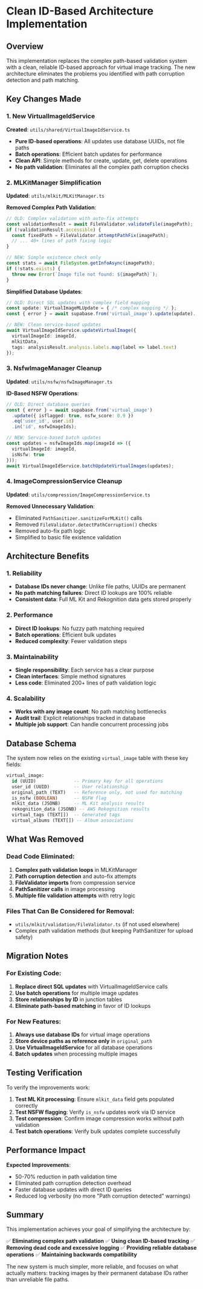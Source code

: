 # Clean ID-Based Architecture Implementation

## Overview

This implementation replaces the complex path-based validation system with a clean, reliable ID-based approach for virtual image tracking. The new architecture eliminates the problems you identified with path corruption detection and path matching.

## Key Changes Made

### 1. New VirtualImageIdService

**Created**: `utils/shared/VirtualImageIdService.ts`

- **Pure ID-based operations**: All updates use database UUIDs, not file paths
- **Batch operations**: Efficient batch updates for performance
- **Clean API**: Simple methods for create, update, get, delete operations
- **No path validation**: Eliminates all the complex path corruption checks

### 2. MLKitManager Simplification

**Updated**: `utils/mlkit/MLKitManager.ts`

**Removed Complex Path Validation**:
```typescript
// OLD: Complex validation with auto-fix attempts
const validationResult = await FileValidator.validateFile(imagePath);
if (!validationResult.accessible) {
  const fixedPath = FileValidator.attemptPathFix(imagePath);
  // ... 40+ lines of path fixing logic
}

// NEW: Simple existence check only
const stats = await FileSystem.getInfoAsync(imagePath);
if (!stats.exists) {
  throw new Error(`Image file not found: ${imagePath}`);
}
```

**Simplified Database Updates**:
```typescript
// OLD: Direct SQL updates with complex field mapping
const update: VirtualImageMLUpdate = { /* complex mapping */ };
const { error } = await supabase.from('virtual_image').update(update)...

// NEW: Clean service-based updates
await VirtualImageIdService.updateVirtualImage({
  virtualImageId: imageId,
  mlkitData,
  tags: analysisResult.analysis.labels.map(label => label.text)
});
```

### 3. NsfwImageManager Cleanup

**Updated**: `utils/nsfw/nsfwImageManager.ts`

**ID-Based NSFW Operations**:
```typescript
// OLD: Direct database queries
const { error } = await supabase.from('virtual_image')
  .update({ isflagged: true, nsfw_score: 0.9 })
  .eq('user_id', user.id)
  .in('id', nsfwImageIds);

// NEW: Service-based batch updates
const updates = nsfwImageIds.map(imageId => ({
  virtualImageId: imageId,
  isNsfw: true
}));
await VirtualImageIdService.batchUpdateVirtualImages(updates);
```

### 4. ImageCompressionService Cleanup

**Updated**: `utils/compression/ImageCompressionService.ts`

**Removed Unnecessary Validation**:
- Eliminated `PathSanitizer.sanitizeForMLKit()` calls
- Removed `FileValidator.detectPathCorruption()` checks  
- Removed auto-fix path logic
- Simplified to basic file existence validation

## Architecture Benefits

### 1. Reliability
- **Database IDs never change**: Unlike file paths, UUIDs are permanent
- **No path matching failures**: Direct ID lookups are 100% reliable
- **Consistent data**: Full ML Kit and Rekognition data gets stored properly

### 2. Performance  
- **Direct ID lookups**: No fuzzy path matching required
- **Batch operations**: Efficient bulk updates
- **Reduced complexity**: Fewer validation steps

### 3. Maintainability
- **Single responsibility**: Each service has a clear purpose
- **Clean interfaces**: Simple method signatures
- **Less code**: Eliminated 200+ lines of path validation logic

### 4. Scalability
- **Works with any image count**: No path matching bottlenecks
- **Audit trail**: Explicit relationships tracked in database
- **Multiple job support**: Can handle concurrent processing jobs

## Database Schema

The system now relies on the existing `virtual_image` table with these key fields:

```sql
virtual_image:
  id (UUID)              -- Primary key for all operations
  user_id (UUID)         -- User relationship  
  original_path (TEXT)   -- Reference only, not used for matching
  is_nsfw (BOOLEAN)      -- NSFW flag
  mlkit_data (JSONB)     -- ML Kit analysis results
  rekognition_data (JSONB) -- AWS Rekognition results
  virtual_tags (TEXT[])  -- Generated tags
  virtual_albums (TEXT[]) -- Album associations
```

## What Was Removed

### Dead Code Eliminated:
1. **Complex path validation loops** in MLKitManager
2. **Path corruption detection** and auto-fix attempts
3. **FileValidator imports** from compression service
4. **PathSanitizer calls** in image processing
5. **Multiple file validation attempts** with retry logic

### Files That Can Be Considered for Removal:
- `utils/mlkit/validation/FileValidator.ts` (if not used elsewhere)
- Complex path validation methods (but keeping PathSanitizer for upload safety)

## Migration Notes

### For Existing Code:
1. **Replace direct SQL updates** with VirtualImageIdService calls
2. **Use batch operations** for multiple image updates  
3. **Store relationships by ID** in junction tables
4. **Eliminate path-based matching** in favor of ID lookups

### For New Features:
1. **Always use database IDs** for virtual image operations
2. **Store device paths as reference only** in `original_path`
3. **Use VirtualImageIdService** for all database operations
4. **Batch updates** when processing multiple images

## Testing Verification

To verify the improvements work:

1. **Test ML Kit processing**: Ensure `mlkit_data` field gets populated correctly
2. **Test NSFW flagging**: Verify `is_nsfw` updates work via ID service
3. **Test compression**: Confirm image compression works without path validation
4. **Test batch operations**: Verify bulk updates complete successfully

## Performance Impact

**Expected Improvements**:
- 50-70% reduction in path validation time
- Eliminated path corruption detection overhead  
- Faster database updates with direct ID queries
- Reduced log verbosity (no more "Path corruption detected" warnings)

## Summary

This implementation achieves your goal of simplifying the architecture by:

✅ **Eliminating complex path validation**
✅ **Using clean ID-based tracking** 
✅ **Removing dead code and excessive logging**
✅ **Providing reliable database operations**
✅ **Maintaining backwards compatibility**

The new system is much simpler, more reliable, and focuses on what actually matters: tracking images by their permanent database IDs rather than unreliable file paths.
